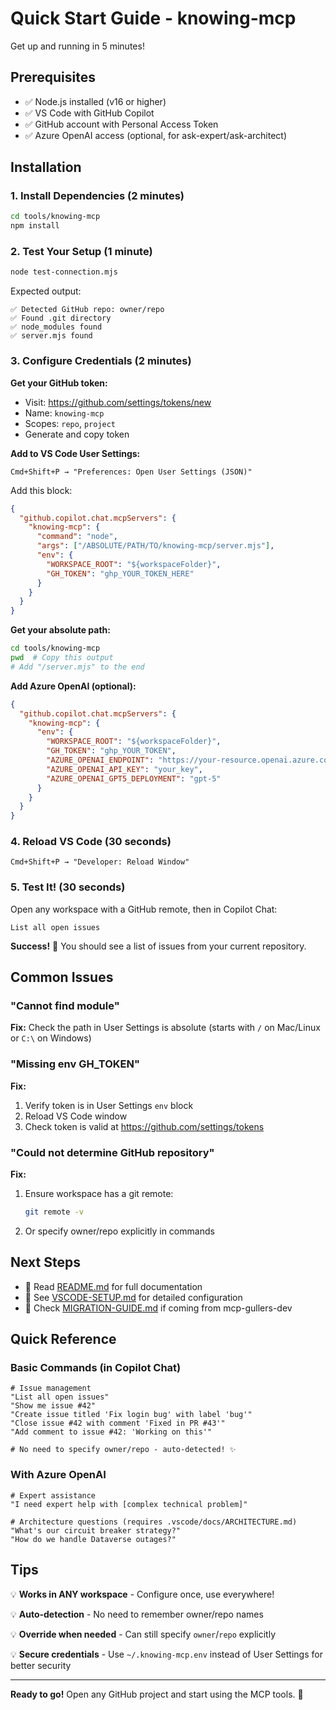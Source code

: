 # Quick Start Guide - knowing-mcp

Get up and running in 5 minutes!

## Prerequisites

- ✅ Node.js installed (v16 or higher)
- ✅ VS Code with GitHub Copilot
- ✅ GitHub account with Personal Access Token
- ✅ Azure OpenAI access (optional, for ask-expert/ask-architect)

## Installation

### 1. Install Dependencies (2 minutes)

```bash
cd tools/knowing-mcp
npm install
```

### 2. Test Your Setup (1 minute)

```bash
node test-connection.mjs
```

Expected output:
```
✅ Detected GitHub repo: owner/repo
✅ Found .git directory
✅ node_modules found
✅ server.mjs found
```

### 3. Configure Credentials (2 minutes)

**Get your GitHub token:**
- Visit: https://github.com/settings/tokens/new
- Name: `knowing-mcp`
- Scopes: `repo`, `project`
- Generate and copy token

**Add to VS Code User Settings:**

```
Cmd+Shift+P → "Preferences: Open User Settings (JSON)"
```

Add this block:

```json
{
  "github.copilot.chat.mcpServers": {
    "knowing-mcp": {
      "command": "node",
      "args": ["/ABSOLUTE/PATH/TO/knowing-mcp/server.mjs"],
      "env": {
        "WORKSPACE_ROOT": "${workspaceFolder}",
        "GH_TOKEN": "ghp_YOUR_TOKEN_HERE"
      }
    }
  }
}
```

**Get your absolute path:**
```bash
cd tools/knowing-mcp
pwd  # Copy this output
# Add "/server.mjs" to the end
```

**Add Azure OpenAI (optional):**
```json
{
  "github.copilot.chat.mcpServers": {
    "knowing-mcp": {
      "env": {
        "WORKSPACE_ROOT": "${workspaceFolder}",
        "GH_TOKEN": "ghp_YOUR_TOKEN",
        "AZURE_OPENAI_ENDPOINT": "https://your-resource.openai.azure.com",
        "AZURE_OPENAI_API_KEY": "your_key",
        "AZURE_OPENAI_GPT5_DEPLOYMENT": "gpt-5"
      }
    }
  }
}
```

### 4. Reload VS Code (30 seconds)

```
Cmd+Shift+P → "Developer: Reload Window"
```

### 5. Test It! (30 seconds)

Open any workspace with a GitHub remote, then in Copilot Chat:

```
List all open issues
```

**Success!** 🎉 You should see a list of issues from your current repository.

## Common Issues

### "Cannot find module"
**Fix:** Check the path in User Settings is absolute (starts with `/` on Mac/Linux or `C:\` on Windows)

### "Missing env GH_TOKEN"
**Fix:** 
1. Verify token is in User Settings `env` block
2. Reload VS Code window
3. Check token is valid at https://github.com/settings/tokens

### "Could not determine GitHub repository"
**Fix:**
1. Ensure workspace has a git remote:
   ```bash
   git remote -v
   ```
2. Or specify owner/repo explicitly in commands

## Next Steps

- 📖 Read [README.md](README.md) for full documentation
- 🔧 See [VSCODE-SETUP.md](VSCODE-SETUP.md) for detailed configuration
- 🚀 Check [MIGRATION-GUIDE.md](MIGRATION-GUIDE.md) if coming from mcp-gullers-dev

## Quick Reference

### Basic Commands (in Copilot Chat)

```
# Issue management
"List all open issues"
"Show me issue #42"
"Create issue titled 'Fix login bug' with label 'bug'"
"Close issue #42 with comment 'Fixed in PR #43'"
"Add comment to issue #42: 'Working on this'"

# No need to specify owner/repo - auto-detected! ✨
```

### With Azure OpenAI

```
# Expert assistance
"I need expert help with [complex technical problem]"

# Architecture questions (requires .vscode/docs/ARCHITECTURE.md)
"What's our circuit breaker strategy?"
"How do we handle Dataverse outages?"
```

## Tips

💡 **Works in ANY workspace** - Configure once, use everywhere!

💡 **Auto-detection** - No need to remember owner/repo names

💡 **Override when needed** - Can still specify `owner`/`repo` explicitly

💡 **Secure credentials** - Use `~/.knowing-mcp.env` instead of User Settings for better security

---

**Ready to go!** Open any GitHub project and start using the MCP tools. 🚀
